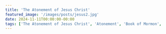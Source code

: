 ```yaml
---
title: 'The Atonement of Jesus Christ'
featured_image: '/images/posts/jesus2.jpg'
date: 2024-11-11T00:00:00-00:00
tags: ['The Atonement of Jesus Christ', 'Atonement', 'Book of Mormon', 'Repentance', 'Faith', 'Faith in Jesus Christ']
---
```


